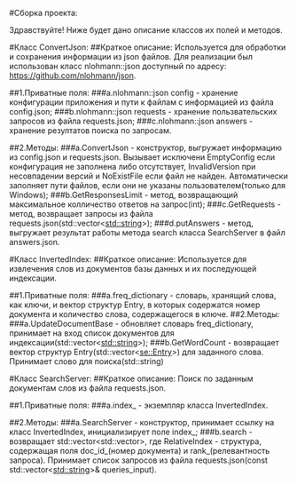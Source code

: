 #Сборка проекта:


Здравствуйте! Ниже будет дано описание классов их полей и методов.

#Класс ConvertJson:
##Краткое описание: 
Используется для обработки и сохранения информации из json файлов.
                  Для реализации был использован класс nlohmann::json доступный по
                  адресу: https://github.com/nlohmann/json.
                
 ##1.Приватные поля:
   ###а.nlohmann::json config - 
хранение конфигурации приложения и пути к файлам с информацией из файла config.json;
   ###b.nlohmann::json requests - 
хранение пользвательских запросов из файла requests.json;
   ###c.nlohmann::json answers - 
хранение резултатов поиска по запросам.

 ##2.Методы:
   ###a.ConvertJson - 
конструктор, выгружает информацию из config.json и requests.json.
Вызывает исключени EmptyConfig если конфигурация не заполнена 
либо отсутствует, InvalidVersion при несовпадении версий и 
NoExistFile если файл не найден. Автоматически заполняет пути файлов,
если они не указаны пользователем(только для Windows);
   ###b.GetResponsesLimit - 
метод, возвращающий максимальное колличество ответов на запрос(int);
   ###c.GetRequests - 
метод, возвращает запросы из файла requests.json(std::vector<<std::string>>);
   ###d.putAnswers - 
метод, выгружает результат работы метода search класса SearchServer в файл answers.json.

#Класс InvertedIndex:
##Краткое описание: 
Используется для извлечения слов из документов базы данных и их последующей индексации.

 ##1.Приватные поля:
   ###a.freq_dictionary - 
словарь, хранящий слова, как ключи, и вектор структур Entry, в которых содержатся
номер документа и количество слова, содержащегося в ключе.
 ##2.Методы:
   ###a.UpdateDocumentBase -
обновляет словарь freq_dictionary,
принимает на вход список документов для индексации(std::vector<<std::string>>);
   ###b.GetWordCount - 
возвращает вектор структур Entry(std::vector<<se::Entry>>) для заданного слова. Принимает
слово для поиска(std::string)

#Класс SearchServer:
##Краткое описание: 
Поиск по заданным документам слов из файла requests.json.

 ##1.Приватные поля:
   ###a.index_ - 
экземпляр класса InvertedIndex.

 ##2.Методы:
   ###a.SearchServer - 
конструктор, принимает ссылку на класс InvertedIndex, инициализирует поле index_;
   ###b.search - 
возвращает std::vector<std::vector<RelativeIndex>>, где RelativeIndex - структура, содержащая
              поля doc_id_(номер документа) и rank_(релевантность запроса). Принимает список запросов из файла
              requests.json(const std::vector<<std::string>>& queries_input).



